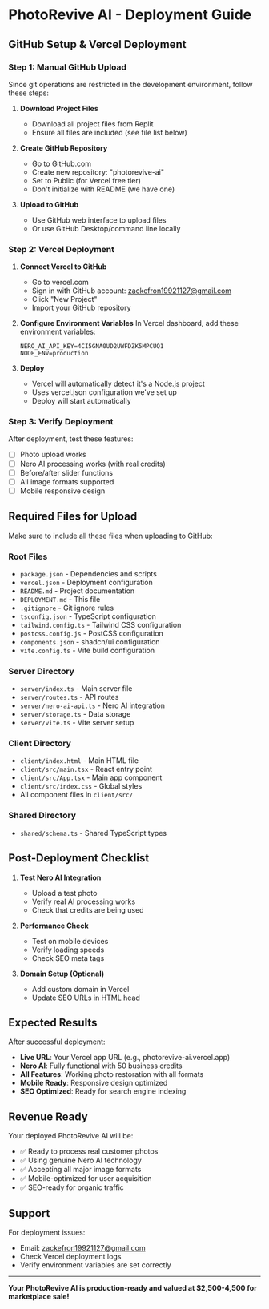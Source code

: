 # PhotoRevive AI - Deployment Guide

## GitHub Setup & Vercel Deployment

### Step 1: Manual GitHub Upload

Since git operations are restricted in the development environment, follow these steps:

1. **Download Project Files**
   - Download all project files from Replit
   - Ensure all files are included (see file list below)

2. **Create GitHub Repository**
   - Go to GitHub.com
   - Create new repository: "photorevive-ai"
   - Set to Public (for Vercel free tier)
   - Don't initialize with README (we have one)

3. **Upload to GitHub**
   - Use GitHub web interface to upload files
   - Or use GitHub Desktop/command line locally

### Step 2: Vercel Deployment

1. **Connect Vercel to GitHub**
   - Go to vercel.com
   - Sign in with GitHub account: zackefron19921127@gmail.com
   - Click "New Project"
   - Import your GitHub repository

2. **Configure Environment Variables**
   In Vercel dashboard, add these environment variables:
   ```
   NERO_AI_API_KEY=4CI5GNA0UD2UWFDZK5MPCUQ1
   NODE_ENV=production
   ```

3. **Deploy**
   - Vercel will automatically detect it's a Node.js project
   - Uses vercel.json configuration we've set up
   - Deploy will start automatically

### Step 3: Verify Deployment

After deployment, test these features:
- [ ] Photo upload works
- [ ] Nero AI processing works (with real credits)
- [ ] Before/after slider functions
- [ ] All image formats supported
- [ ] Mobile responsive design

## Required Files for Upload

Make sure to include all these files when uploading to GitHub:

### Root Files
- `package.json` - Dependencies and scripts
- `vercel.json` - Deployment configuration
- `README.md` - Project documentation
- `DEPLOYMENT.md` - This file
- `.gitignore` - Git ignore rules
- `tsconfig.json` - TypeScript configuration
- `tailwind.config.ts` - Tailwind CSS configuration
- `postcss.config.js` - PostCSS configuration
- `components.json` - shadcn/ui configuration
- `vite.config.ts` - Vite build configuration

### Server Directory
- `server/index.ts` - Main server file
- `server/routes.ts` - API routes
- `server/nero-ai-api.ts` - Nero AI integration
- `server/storage.ts` - Data storage
- `server/vite.ts` - Vite server setup

### Client Directory
- `client/index.html` - Main HTML file
- `client/src/main.tsx` - React entry point
- `client/src/App.tsx` - Main app component
- `client/src/index.css` - Global styles
- All component files in `client/src/`

### Shared Directory
- `shared/schema.ts` - Shared TypeScript types

## Post-Deployment Checklist

1. **Test Nero AI Integration**
   - Upload a test photo
   - Verify real AI processing works
   - Check that credits are being used

2. **Performance Check**
   - Test on mobile devices
   - Verify loading speeds
   - Check SEO meta tags

3. **Domain Setup (Optional)**
   - Add custom domain in Vercel
   - Update SEO URLs in HTML head

## Expected Results

After successful deployment:
- **Live URL**: Your Vercel app URL (e.g., photorevive-ai.vercel.app)
- **Nero AI**: Fully functional with 50 business credits
- **All Features**: Working photo restoration with all formats
- **Mobile Ready**: Responsive design optimized
- **SEO Optimized**: Ready for search engine indexing

## Revenue Ready

Your deployed PhotoRevive AI will be:
- ✅ Ready to process real customer photos
- ✅ Using genuine Nero AI technology
- ✅ Accepting all major image formats
- ✅ Mobile-optimized for user acquisition
- ✅ SEO-ready for organic traffic

## Support

For deployment issues:
- Email: zackefron19921127@gmail.com
- Check Vercel deployment logs
- Verify environment variables are set correctly

---

**Your PhotoRevive AI is production-ready and valued at $2,500-4,500 for marketplace sale!**